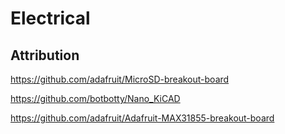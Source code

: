 # Electrical

## Attribution

https://github.com/adafruit/MicroSD-breakout-board

https://github.com/botbotty/Nano_KiCAD

https://github.com/adafruit/Adafruit-MAX31855-breakout-board

